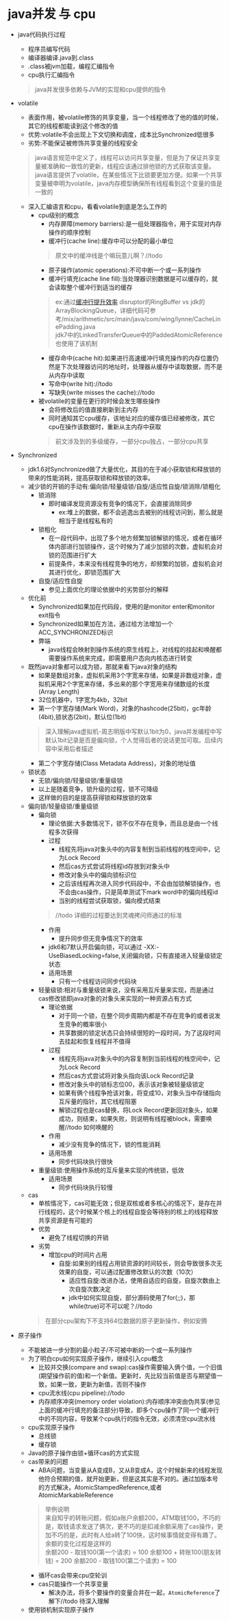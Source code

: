 # java并发 与 cpu
* java代码执行过程
    * 程序员编写代码
    * 编译器编译.java到.class
    * .class被jvm加载，编程汇编指令
    * cpu执行汇编指令
    > java并发很多依赖与JVM的实现和cpu提供的指令
    
* volatile
    * 表面作用，被volatile修饰的共享变量，当一个线程修改了他的值的时候，其它的线程都能读到这个修改的值
    * 优势:volatile不会出现上下文切换和调度，成本比Synchronized低很多
    * 劣势:不能保证被修饰共享变量的线程安全
    > java语言规范中定义了，线程可以访问共享变量，但是为了保证共享变量被准确和一致性的更新，线程应该通过排他锁的方式获取该变量。java语言提供了volatile，在某些情况下比锁要更加方便。如果一个共享变量被申明为volatile，java内存模型确保所有线程看到这个变量的值是一致的
    * 深入汇编语言和cpu，看看volatile到底是怎么工作的 
        * cpu级别的概念
            * 内存屏障(memory barriers):是一组处理器指令，用于实现对内存操作的顺序控制
            * 缓冲行(cache line):缓存中可以分配的最小单位
            > 原文中的缓冲线是个嘛玩意儿啊？//todo     
            * 原子操作(atomic operations):不可中断一个或一系列操作
            * 缓冲行填充(cache line fill):当处理器识别数据是可以缓存的，就会读取整个缓冲行到适当的缓存
            > ex:通过[缓冲行提升效率](https://mp.weixin.qq.com/s/ODJqoiHYwAhRCMnVjunsbQ) disruptor的RingBuffer vs jdk的ArrayBlockingQueue，详细代码可参考/mix/arithmetic/src/main/java/com/wing/lynne/CacheLinePadding.java  
            jdk7中的LinkedTransferQueue中的PaddedAtomicReference也使用了该机制
            * 缓存命中(cache hit):如果进行高速缓冲行填充操作的内存位置仍然是下次处理器访问的地址时，处理器从缓存中读取数据，而不是从内存中读取
            * 写命中(write hit)://todo
            * 写缺失(write misses the cache)://todo
        * 被volatile的变量在更行的时候会发生哪些操作
            * 会将修改后的值直接刷新到主内存
            * 同时通知其它cpu缓存，该地址对应的缓存值已经被修改，其它cpu在操作该数据时，重新从主内存中获取
            > 前文涉及到的多级缓存，一部分cpu独占，一部分cpu共享
* Synchronized
    * jdk1.6对Synchronized做了大量优化，其目的在于减小获取锁和释放锁的带来的性能消耗，提高获取锁和释放锁的效率。  
    * 减少锁的开销的手动有:偏向锁/轻量级锁/自旋/适应性自旋/锁消除/锁粗化
        * 锁消除
            * 即时编译发现资源没有竞争的情况下，会直接消除同步
                * ex:堆上的数据，都不会逃逸出去被别的线程访问到，那么就是相当于是线程私有的
        * 锁粗化
            * 在一段代码中，出现了多个地方频繁加锁解锁的情况，或者在循环体内部进行加锁操作，这个时候为了减少加锁的次数，虚拟机会对锁的范围进行扩大
            * 前提条件，本来没有线程竞争的地方，却频繁的加锁，虚拟机会对其进行优化，即锁范围扩大
        * 自旋/适应性自旋
            * 参见上面优化的理论依据中的劣势部分的解释
    * 优化前
        * Synchronized如果加在代码段，使用的是monitor enter和monitor exit指令
        * Synchronized如果加在方法，通过给方法增加一个ACC_SYNCHRONIZED标识
        * 弊端
            * java线程会映射到操作系统的原生线程上，对线程的挂起和唤醒都需要操作系统来完成，即需要用户态向内核态进行转变
    * 既然java对象都可以成为锁，那就来看下java对象的结构
        * 如果是数组对象，虚拟机采用3个字宽来存储，如果是非数组对象，虚拟机采用2个字宽来存储，多出来的那个字宽用来存储数组的长度(Array Length)
        * 32位机器中，1字宽为4kb，32bit
        * 第一个字宽存储(Mark Word)，对象的hashcode(25bit)，gc年龄(4bit),锁状态(2bit)，默认位(1bit)
        > 深入理解java虚拟机-周志明版中写默认1bit为0，java并发编程中写默认1bit记录是否是偏向锁，个人觉得后者的说话更加可取。后续内容中采用后者描述
        * 第二个字宽存储(Class Metadata Address)，对象的地址值
    * 锁状态
        * 无锁/偏向锁/轻量级锁/重量级锁
        * 以上是随着竞争，锁升级的过程，锁不可降级
        * 这样做的目的是提高获得锁和释放锁的效率  
    * 偏向锁/轻量级锁/重量级锁
        * 偏向锁   
            * 理论依据:大多数情况下，锁不仅不存在竞争，而且总是由一个线程多次获得
            * 过程
                * 线程先将java对象头中的内容复制到当前线程的栈空间中，记为Lock Record
                * 然后cas方式尝试将线程id存放到对象头中
                * 修改对象头中的偏向锁标识位
                * 之后该线程再次进入同步代码段中，不会由加锁解锁操作，也不会由cas操作，只是简单测试下mark word中的偏向线程id
                * 当别的线程尝试获取锁，偏向模式结束
            > //todo 详细的过程要达到灵魂拷问师通过的标准
            * 作用
                * 提升同步但无竞争情况下的效率
            * jdk6和7默认开启偏向锁，可以通过 -XX:-UseBiasedLocking=false,关闭偏向锁，只有直接进入轻量级锁定状态
            * 适用场景
                * 只有一个线程访问同步代码块                
        * 轻量级锁:相对与重量级锁来说，没有采用互斥量来实现，而是通过cas修改锁即java对象的对象头来实现的一种资源占有方式
            * 理论依据
                * 对于同一个锁，在整个同步周期内都是不存在竞争的或者说发生竞争的概率很小
                * 共享数据的锁定状态只会持续很短的一段时间，为了这段时间去挂起和恢复线程并不值得
            * 过程
                * 线程先将java对象头中的内容复制到当前线程的栈空间中，记为Lock Record
                * 然后cas方式尝试将对象头指向该Lock Record记录
                * 修改对象头中的锁标志位00，表示该对象被轻量级锁定
                * 如果有俩个线程争抢该对象，将变成10，对象头当中存储指向互斥量的指针，其它线程阻塞
                * 解锁过程也是cas替换，将Lock Record更新回对象头，如果成功，则结束，如果失败，则说明有线程被block，需要唤醒//todo 如何唤醒的
            * 作用
                * 减少没有竞争的情况下，锁的性能消耗
            * 适用场景
                * 同步代码块执行很快
        * 重量级锁:使用操作系统的互斥量来实现的传统锁，低效
            * 适用场景
                * 同步代码块执行较慢
    * cas
        * 单核情况下，cas可能无效；但是双核或者多核心的情况下，是存在并行线程的，这个时候某个核上的线程自旋会等待别的核上的线程释放共享资源是有可能的
        * 优势
            * 避免了线程切换的开销
        * 劣势
            * 增加cpu的时间片占用
                * 自旋:如果别的线程占用锁资源的时间较长，则会导致很多次无效果的自旋，可以通过配置修改默认的次数（10次）
                    * 适应性自旋:改进办法，使用自适应的自旋，自旋次数由上次自旋次数决定
                    * jdk中如何实现自旋，部分源码使用了for(;;)，那while(true)可不可以呢？//todo
        > 在部分cpu架构下不支持64位数据的原子更新操作，例如安腾              
* 原子操作
    * 不能被进一步分割的最小粒子/不可被中断的一个或一系列操作
    * 为了明白cpu如何实现原子操作，继续引入cpu概念
        * 比较并交换(compare and swap):cas操作需要输入俩个值，一个旧值(期望操作前的值)和一个新值。更新时，先比较当前值是否与期望值一致，如果一致，更新为新值，否则不操作
        * cpu流水线(cpu pipeline)://todo
        * 内存顺序冲突(memory order violation):内存顺序冲突由伪共享(参见上面的缓冲行填充的备注部分)导致，即多个cpu操作了同一个缓冲行中的不同内容，导致某个cpu执行的指令无效，必须清空cpu流水线
    * cpu实现原子操作
        * 总线锁
        * 缓存锁
    * Java的原子操作由锁+循环cas的方式实现
    * cas带来的问题
        * ABA问题，当变量从A变成B，又从B变成A，这个时候新来的线程发现他符合预期的值，就开始更新，但是这其实是不对的。通过加版本号的方式解决，AtomicStampedReference,或者AtomicMarkableReference
        > 举例说明  
        来自知乎的转账问题，假如a账户余额200，ATM取钱100，不巧的是，取钱请求发送了俩次，更不巧的是扣减余额采用了cas操作，更加不巧的是，此时有人给a转了100快，这时候事情就变得有趣了。  
        余额的变化过程是这样的  
        余额200 - 取钱100(第一个请求) = 100
        余额100 + 转账100(朋友转钱) = 200
        余额200 - 取钱100(第二个请求) = 100
        * 循环cas会带来cpu空轮训
        * cas只能操作一个共享变量
            * 解决办法，将多个要操作的变量合并在一起，`AtomicReference`了解下//todo 待深入理解
    * 使用锁机制实现原子操作
        
        
        
        
       
    
        
            